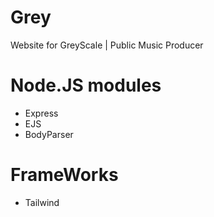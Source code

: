 # Grey

Website for GreyScale | Public Music Producer

# Node.JS modules

- Express
- EJS
- BodyParser

# FrameWorks

- Tailwind
